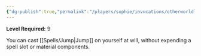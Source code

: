 ```yaml
---
{"dg-publish":true,"permalink":"/players/sophie/invocations/otherworldly-leap/"}
---
```


**Level Required:** 9  


You can cast [[Spells/Jump\|Jump]] on yourself at will, without expending a spell slot or material components.